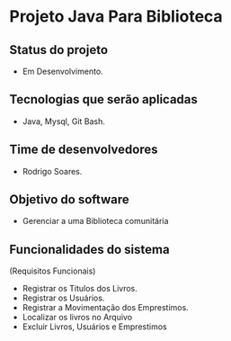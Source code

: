 # Projeto Java Para Biblioteca
## Status do projeto 
   - Em Desenvolvimento.
## Tecnologias que serão aplicadas
   - Java, Mysql, Git Bash.
## Time de desenvolvedores
   - Rodrigo Soares.
## Objetivo do software 
  - Gerenciar a uma Biblioteca comunitária
## Funcionalidades do sistema 
   (Requisitos Funcionais)
   - Registrar os Titulos dos Livros.
   - Registrar os Usuários.
   - Registrar a Movimentação dos Emprestimos.
   - Localizar os livros no Arquivo
   - Excluir Livros, Usuários e Emprestimos
